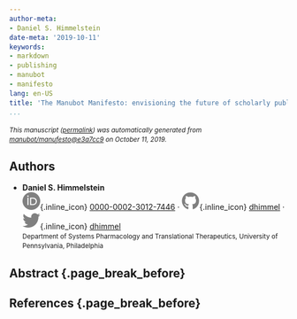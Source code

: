 ```yaml
---
author-meta:
- Daniel S. Himmelstein
date-meta: '2019-10-11'
keywords:
- markdown
- publishing
- manubot
- manifesto
lang: en-US
title: 'The Manubot Manifesto: envisioning the future of scholarly publishing'
...
```







<small><em>
This manuscript
([permalink](https://manubot.github.io/manufesto/v/e3a7cc984e01264dee9a9db899522dc27254b6af/))
was automatically generated
from [manubot/manufesto@e3a7cc9](https://github.com/manubot/manufesto/tree/e3a7cc984e01264dee9a9db899522dc27254b6af)
on October 11, 2019.
</em></small>

## Authors



+ **Daniel S. Himmelstein**<br>
    ![ORCID icon](images/orcid.svg){.inline_icon}
    [0000-0002-3012-7446](https://orcid.org/0000-0002-3012-7446)
    · ![GitHub icon](images/github.svg){.inline_icon}
    [dhimmel](https://github.com/dhimmel)
    · ![Twitter icon](images/twitter.svg){.inline_icon}
    [dhimmel](https://twitter.com/dhimmel)<br>
  <small>
     Department of Systems Pharmacology and Translational Therapeutics, University of Pennsylvania, Philadelphia
  </small>



## Abstract {.page_break_before}




## References {.page_break_before}

<!-- Explicitly insert bibliography here -->
<div id="refs"></div>
